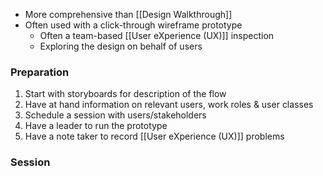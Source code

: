 - More comprehensive than [[Design Walkthrough]]
- Often used with a click-through wireframe prototype
	- Often a team-based [[User eXperience (UX)]] inspection
	- Exploring the design on behalf of users

### Preparation
1. Start with storyboards for description of the flow
2. Have at hand information on relevant users, work roles & user classes
3. Schedule a session with users/stakeholders
4. Have a leader to run the prototype
5. Have a note taker to record [[User eXperience (UX)]] problems


### Session
